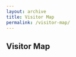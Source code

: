 ```yaml
---
layout: archive
title: Visitor Map
permalink: /visitor-map/
---
```


<h2>Visitor Map</h2>
<div id="map" style="height: 500px;"></div>

<!-- Leaflet -->
<link rel="stylesheet" href="https://unpkg.com/leaflet/dist/leaflet.css" />
<script src="https://unpkg.com/leaflet/dist/leaflet.js"></script>

<script>
const map = L.map('map').setView([20, 0], 2);
L.tileLayer('https://{s}.tile.openstreetmap.org/{z}/{x}/{y}.png', {
  attribution: '&copy; OpenStreetMap contributors'
}).addTo(map);

// Load visitor data from your Sheet (published as JSON)
fetch('https://docs.google.com/spreadsheets/d/YOUR_SHEET_ID/gviz/tq?tqx=out:json')
  .then(res => res.text())
  .then(text => {
    const json = JSON.parse(text.substr(47).slice(0, -2));
    const rows = json.table.rows;

    rows.forEach(row => {
      const loc = row.c[2].v.split(","); // Assuming loc = "lat,lng"
      const country = row.c[3].v;
      L.marker([parseFloat(loc[0]), parseFloat(loc[1])])
        .addTo(map)
        .bindPopup(`Visitor from ${country}`);
    });
  });
</script>

